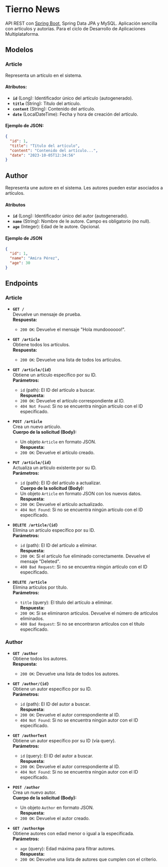 # Tierno News
API REST con [Spring Boot](https://spring.io/projects/spring-boot), Spring Data JPA y MySQL.
Aplicación sencilla con artículos y autorías.
Para el ciclo de Desarrollo de Aplicaciones Multiplataforma.
## Modelos

### Article
Representa un artículo en el sistema.

#### Atributos:
- **`id`** (Long): Identificador único del artículo (autogenerado).
- **`title`** (String): Título del artículo.
- **`content`** (String): Contenido del artículo.
- **`date`** (LocalDateTime): Fecha y hora de creación del artículo.

#### Ejemplo de JSON:
```json
{
  "id": 1,
  "title": "Título del artículo",
  "content": "Contenido del artículo...",
  "date": "2023-10-05T12:34:56"
}
```

## Author

Representa une autore en el sistema. Les autores pueden estar asociados a artículos.

#### Atributos
- **`id`** (Long): Identificador único del autor (autogenerado).
- **`name`** (String): Nombre de le autore. Campo es obligatorio (no null).
- **`age`** (Integer): Edad de le autore. Opcional.

#### Ejemplo de JSON

```json
{
  "id": 1,
  "name": "Amira Pérez",
  "age": 30
}
```

## Endpoints

### Article

- **`GET /`**  
  Devuelve un mensaje de prueba.  
  **Respuesta:**
    - `200 OK`: Devuelve el mensaje "Hola mundoooooo!".

- **`GET /article`**  
  Obtiene todos los artículos.  
  **Respuesta:**
    - `200 OK`: Devuelve una lista de todos los artículos.

- **`GET /article/{id}`**  
  Obtiene un artículo específico por su ID.  
  **Parámetros:**
    - `id` (path): El ID del artículo a buscar.  
      **Respuesta:**
    - `200 OK`: Devuelve el artículo correspondiente al ID.
    - `404 Not Found`: Si no se encuentra ningún artículo con el ID especificado.

- **`POST /article`**  
  Crea un nuevo artículo.  
  **Cuerpo de la solicitud (Body):**
    - Un objeto `Article` en formato JSON.  
      **Respuesta:**
    - `200 OK`: Devuelve el artículo creado.

- **`PUT /article/{id}`**  
  Actualiza un artículo existente por su ID.  
  **Parámetros:**
    - `id` (path): El ID del artículo a actualizar.  
      **Cuerpo de la solicitud (Body):**
    - Un objeto `Article` en formato JSON con los nuevos datos.  
      **Respuesta:**
    - `200 OK`: Devuelve el artículo actualizado.
    - `404 Not Found`: Si no se encuentra ningún artículo con el ID especificado.

- **`DELETE /article/{id}`**  
  Elimina un artículo específico por su ID.  
  **Parámetros:**
    - `id` (path): El ID del artículo a eliminar.  
      **Respuesta:**
    - `200 OK`: Si el artículo fue eliminado correctamente. Devuelve el mensaje "Deleted".
    - `400 Bad Request`: Si no se encuentra ningún artículo con el ID especificado.

- **`DELETE /article`**  
  Elimina artículos por título.  
  **Parámetros:**
    - `title` (query): El título del artículo a eliminar.  
      **Respuesta:**
    - `200 OK`: Si se eliminaron artículos. Devuelve el número de artículos eliminados.
    - `400 Bad Request`: Si no se encontraron artículos con el título especificado.


### Author

- **`GET /author`**  
  Obtiene todos los autores.  
  **Respuesta:**
    - `200 OK`: Devuelve una lista de todos los autores.

- **`GET /author/{id}`**  
  Obtiene un autor específico por su ID.  
  **Parámetros:**
    - `id` (path): El ID del autor a buscar.  
      **Respuesta:**
    - `200 OK`: Devuelve el autor correspondiente al ID.
    - `404 Not Found`: Si no se encuentra ningún autor con el ID especificado.

- **`GET /authorTest`**  
  Obtiene un autor específico por su ID (vía query).  
  **Parámetros:**
    - `id` (query): El ID del autor a buscar.  
      **Respuesta:**
    - `200 OK`: Devuelve el autor correspondiente al ID.
    - `404 Not Found`: Si no se encuentra ningún autor con el ID especificado.

- **`POST /author`**  
  Crea un nuevo autor.  
  **Cuerpo de la solicitud (Body):**
    - Un objeto `Author` en formato JSON.  
      **Respuesta:**
    - `200 OK`: Devuelve el autor creado.

- **`GET /authorAge`**  
  Obtiene autores con edad menor o igual a la especificada.  
  **Parámetros:**
    - `age` (query): Edad máxima para filtrar autores.  
      **Respuesta:**
    - `200 OK`: Devuelve una lista de autores que cumplen con el criterio.